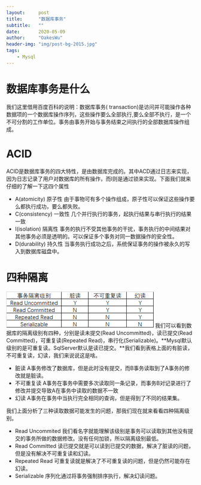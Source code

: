 ```yaml
---
layout:     post
title:      "数据库事务"
subtitle:   ""
date:       2020-05-09
author:     "OakesWu"
header-img: "img/post-bg-2015.jpg"
tags:
    - Mysql
---
```


# 数据库事务是什么
我们这里借用百度百科的说明：数据库事务( transaction)是访问并可能操作各种数据项的一个数据库操作序列，这些操作要么全部执行,要么全部不执行，是一个不可分割的工作单位。事务由事务开始与事务结束之间执行的全部数据库操作组成。

# ACID
ACID是数据库事务的四大特性，是由数据库完成的。其中ACD通过日志来实现，因为日志记录了用户对数据库的所有操作，而I则是通过锁来实现。下面我们就来仔细的了解一下这四个属性
- A(atomicity) 原子性 
由于事物可有多个操作组成，原子性可以保证这些操作要么都执行成功，要么都失败。
- C(consistency) 一致性
几个并行执行的事务，起执行结果与串行执行的结果一致
- I(isolation) 隔离性
事务的执行不受其他事务的干扰，事务执行的中间结果对其他事务必须是透明的。可以保证多个事务对同一数据操作的安全性。
- D(durability) 持久性
当事务执行成功之后，系统保证事务的操作被永久的写入到数据库磁盘中。

# 四种隔离
![四种隔离级别](/img/doc/sql/sql3one.png)
我们可以看到数据库的隔离级别有四种，分别是读未提交(Read Uncommitted)，读已提交(Read Committed)，可重复读(Repeated Read)，串行化(Serializable)。**Mysql默认级别的是可重复读。SqlServer默认是读已提交。**我们看到表格上面的有脏读，不可重复读，幻读，我们来说说这是啥。
- 脏读
A事务修改了数据库，但是此时没有提交，而B事务读取到了A事务的修改就是脏读。
- 不可重复读
A事务在事务中需要多次读取同一条记录，而事务B对记录进行了修改并提交导致A在事务中读取的数据不一致
- 幻读
A事务在事务中当执行完全相同的查询，但是得到了不同的结果集。

我们上面分析了三种读取数据可能发生的问题，那我们现在就来看看四种隔离级别。
- Read Uncommited
我们看名字就能理解该级别是事务可以读取到其他没有提交的事务所做的数据修改。没有任何加锁，所以隔离级别最低。
- Read Committed
读已提交就是可以读到已提交的数据，解决了脏读的问题，但是没有解决不可重复读和幻读。
- Repeated Read
可重复读就是解决了不可重复读的问题，但是仍然可能存在幻读。
- Serializable
序列化通过将事务强制排序执行，解决幻读问题。